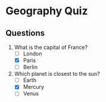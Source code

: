 # Geography Quiz
    
## Questions
1. What is the capital of France?
   - [ ] London
   - [x] Paris
   - [ ] Berlin

2. Which planet is closest to the sun?
   - [ ] Earth
   - [x] Mercury
   - [ ] Venus